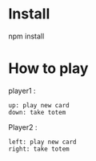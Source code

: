# Install

npm install

# How to play 

player1 : 

	up: play new card
	down: take totem

Player2 : 

	left: play new card
	right: take totem

